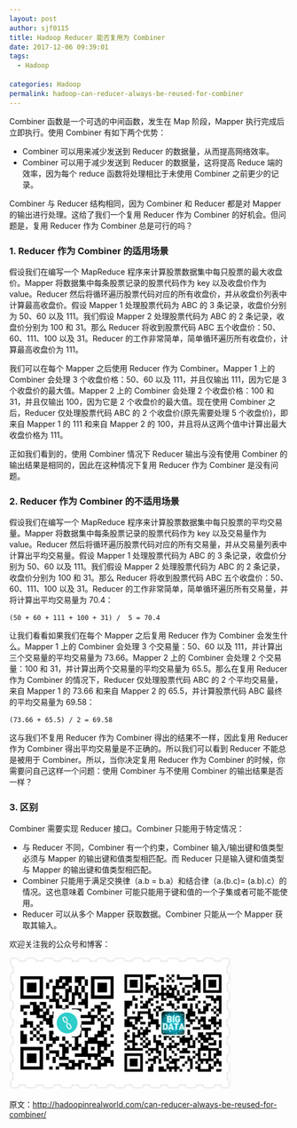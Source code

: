 ```yaml
---
layout: post
author: sjf0115
title: Hadoop Reducer 能否复用为 Combiner
date: 2017-12-06 09:39:01
tags:
  - Hadoop

categories: Hadoop
permalink: hadoop-can-reducer-always-be-reused-for-combiner
---
```


Combiner 函数是一个可选的中间函数，发生在 Map 阶段，Mapper 执行完成后立即执行。使用 Combiner 有如下两个优势：
- Combiner 可以用来减少发送到 Reducer 的数据量，从而提高网络效率。
- Combiner 可以用于减少发送到 Reducer 的数据量，这将提高 Reduce 端的效率，因为每个 reduce 函数将处理相比于未使用 Combiner 之前更少的记录。

Combiner 与 Reducer 结构相同，因为 Combiner 和 Reducer 都是对 Mapper 的输出进行处理。这给了我们一个复用 Reducer 作为 Combiner 的好机会。但问题是，复用 Reducer 作为 Combiner 总是可行的吗？

### 1. Reducer 作为 Combiner 的适用场景

假设我们在编写一个 MapReduce 程序来计算股票数据集中每只股票的最大收盘价。Mapper 将数据集中每条股票记录的股票代码作为 key 以及收盘价作为 value。Reducer 然后将循环遍历股票代码对应的所有收盘价，并从收盘价列表中计算最高收盘价。假设 Mapper 1 处理股票代码为 ABC 的 3 条记录，收盘价分别为 50、60 以及 111。我们假设 Mapper 2 处理股票代码为 ABC 的 2 条记录，收盘价分别为 100 和 31。那么 Reducer 将收到股票代码 ABC 五个收盘价：50、60、111、100 以及 31。Reducer 的工作非常简单，简单循环遍历所有收盘价，计算最高收盘价为 111。

我们可以在每个 Mapper 之后使用 Reducer 作为 Combiner。Mapper 1 上的 Combiner 会处理 3 个收盘价格：50、60 以及 111，并且仅输出 111，因为它是 3 个收盘价的最大值。Mapper 2 上的 Combiner 会处理 2 个收盘价格：100 和 31，并且仅输出 100，因为它是 2 个收盘价的最大值。现在使用 Combiner 之后，Reducer 仅处理股票代码 ABC 的 2 个收盘价(原先需要处理 5 个收盘价)，即来自 Mapper 1 的 111 和来自 Mapper 2 的 100，并且将从这两个值中计算出最大收盘价格为 111。

正如我们看到的，使用 Combiner 情况下 Reducer 输出与没有使用 Combiner 的输出结果是相同的，因此在这种情况下复用 Reducer 作为 Combiner 是没有问题。

### 2. Reducer 作为 Combiner 的不适用场景

假设我们在编写一个 MapReduce 程序来计算股票数据集中每只股票的平均交易量。Mapper 将数据集中每条股票记录的股票代码作为 key 以及交易量作为 value。Reducer 然后将循环遍历股票代码对应的所有交易量，并从交易量列表中计算出平均交易量。假设 Mapper 1 处理股票代码为 ABC 的 3 条记录，收盘价分别为 50、60 以及 111。我们假设 Mapper 2 处理股票代码为 ABC 的 2 条记录，收盘价分别为 100 和 31。那么 Reducer 将收到股票代码 ABC 五个收盘价：50、60、111、100 以及 31。Reducer 的工作非常简单，简单循环遍历所有交易量，并将计算出平均交易量为 70.4：
```
(50 + 60 + 111 + 100 + 31) /  5 = 70.4
```
让我们看看如果我们在每个 Mapper 之后复用 Reducer 作为 Combiner 会发生什么。Mapper 1 上的 Combiner 会处理 3 个交易量：50、60 以及 111，并计算出三个交易量的平均交易量为 73.66。Mapper 2 上的 Combiner 会处理 2 个交易量：100 和 31，并计算出两个交易量的平均交易量为 65.5。那么在复用 Reducer 作为 Combiner 的情况下，Reducer 仅处理股票代码 ABC 的 2 个平均交易量，来自 Mapper 1 的 73.66 和来自 Mapper 2 的 65.5，并计算股票代码 ABC 最终的平均交易量为 69.58：
```
(73.66 + 65.5) / 2 = 69.58
```
这与我们不复用 Reducer 作为 Combiner 得出的结果不一样，因此复用 Reducer 作为 Combiner 得出平均交易量是不正确的。所以我们可以看到 Reducer 不能总是被用于 Combiner。所以，当你决定复用 Reducer 作为 Combiner 的时候，你需要问自己这样一个问题：使用 Combiner 与不使用 Combiner 的输出结果是否一样？

### 3. 区别

Combiner 需要实现 Reducer 接口。Combiner 只能用于特定情况：
- 与 Reducer 不同，Combiner 有一个约束，Combiner 输入/输出键和值类型必须与 Mapper 的输出键和值类型相匹配。而 Reducer 只是输入键和值类型与 Mapper 的输出键和值类型相匹配。
- Combiner 只能用于满足交换律（a.b = b.a）和结合律（a.(b.c)= (a.b).c）的情况。这也意味着 Combiner 可能只能用于键和值的一个子集或者可能不能使用。
- Reducer 可以从多个 Mapper 获取数据。Combiner 只能从一个 Mapper 获取其输入。

欢迎关注我的公众号和博客：

![](https://github.com/sjf0115/ImageBucket/blob/main/Other/smartsi.jpg?raw=true)

原文：http://hadoopinrealworld.com/can-reducer-always-be-reused-for-combiner/
